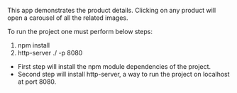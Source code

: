 This app demonstrates the product details. 
Clicking on any product will open a carousel of all the related images.

To run the project one must perform below steps:
1. npm install
2. http-server ./ -p 8080

- First step will install the npm module dependencies of the project. 
- Second step will install http-server, a way to run the project on localhost at port 8080.